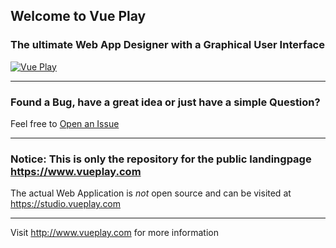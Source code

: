 ## Welcome to Vue Play

### The ultimate Web App Designer with a Graphical User Interface

[![Vue Play](https://www.vueplay.com/screenshot.png)](https://www.vueplay.com)


------------

### Found a Bug, have a great idea or just have a simple Question?
Feel free to [Open an Issue](https://github.com/vueplayground/vueplay.com/issues)

------------

### Notice: This is only the repository for the public landingpage https://www.vueplay.com

The actual Web Application is _not_ open source and can be visited at https://studio.vueplay.com

------------

Visit http://www.vueplay.com for more information
